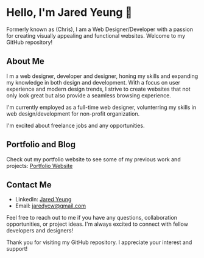 # Hello, I'm Jared Yeung 👋
Formerly known as (Chris), I am a Web Designer/Developer with a passion for creating visually appealing and functional websites.
Welcome to my GitHub repository!

## About Me

I m a web designer, developer and designer, honing my skills and expanding my knowledge in both design and development. 
With a focus on user experience and modern design trends, I strive to create websites that not only look great but also provide a seamless browsing experience.

I'm currently employed as a full-time web designer, volunterring my skills in web design/development for non-profit organization.


I'm excited about freelance jobs and any opportunities.




## Portfolio and Blog

Check out my portfolio website to see some of my previous work and projects: [Portfolio Website](https://www.jaredyeung.com/)

## Contact Me

- LinkedIn: [Jared Yeung](https://www.linkedin.com/in/jared-yeung-318714208/)
- Email: [jaredycw@gmail.com](mailto:jaredycw@gmail.com)
 

Feel free to reach out to me if you have any questions, collaboration opportunities, or project ideas. I'm always excited to connect with fellow developers and designers!

Thank you for visiting my GitHub repository. I appreciate your interest and support!
